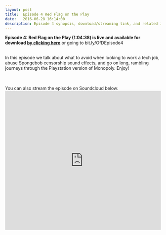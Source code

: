```yaml
---
layout: post
title:  Episode 4 Red Flag on the Play
date:   2016-06-28 16:14:00
description: Episode 4 synopsis, download/streaming link, and related images
---
```

<strong>Episode 4: Red Flag on the Play (1:04:38) is live and available for download <a href="https://bit.ly/OfDEpisode4"> by clicking here</a></strong> or going to bit.ly/OfDEpisode4
<br>
<br>
<p>In this episode we talk about what to avoid when looking to work a tech job, abuse Spongebob censorship sound effects, and go on long, rambling journeys through the Playstation version of Monopoly. Enjoy!
</p>
<br><br>
You can also stream the episode on Soundcloud below:
<iframe width="100%" height="450" scrolling="no" frameborder="no" src="https://w.soundcloud.com/player/?url=https%3A//api.soundcloud.com/tracks/271286299&amp;auto_play=false&amp;hide_related=false&amp;show_comments=true&amp;show_user=true&amp;show_reposts=false&amp;visual=true"></iframe>
